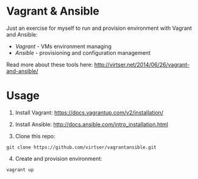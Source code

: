 Vagrant & Ansible
============

Just an exercise for myself to run and provision environment with Vagrant and Ansible:
* _Vagrant_ - VMs environment managing
* _Ansible_ - provisioning and configuration management

Read more about these tools here: http://virtser.net/2014/06/26/vagrant-and-ansible/

# Usage
1. Install Vagrant:
https://docs.vagrantup.com/v2/installation/

2. Install Ansible:
http://docs.ansible.com/intro_installation.html

3. Clone this repo:
``` 
git clone https://github.com/virtser/vagrantansible.git
``` 

4. Create and provision environment:
``` 
vagrant up
```
